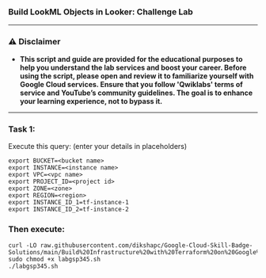 ### Build LookML Objects in Looker: Challenge Lab 


---

### ⚠️ Disclaimer
- **This script and guide are provided for  the educational purposes to help you understand the lab services and boost your career. Before using the script, please open and review it to familiarize yourself with Google Cloud services. Ensure that you follow 'Qwiklabs' terms of service and YouTube’s community guidelines. The goal is to enhance your learning experience, not to bypass it.**



---

### Task 1:
Execute this query:
(enter your details in placeholders)

```
export BUCKET=<bucket name>
export INSTANCE=<instance name>
export VPC=<vpc name>
export PROJECT_ID=<project id>
export ZONE=<zone>
export REGION=<region>
export INSTANCE_ID_1=tf-instance-1 
export INSTANCE_ID_2=tf-instance-2
```

### Then execute:

```
curl -LO raw.githubusercontent.com/dikshapc/Google-Cloud-Skill-Badge-Solutions/main/Build%20Infrastructure%20with%20Terraform%20on%20Google%20Cloud:%20Challenge%20Lab/labgsp345.sh
sudo chmod +x labgsp345.sh
./labgsp345.sh
```
